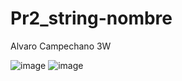 # Pr2_string-nombre
Alvaro Campechano 3W

![image](https://github.com/user-attachments/assets/bf59376e-696b-4c4c-9894-480a6a424288)
![image](https://github.com/user-attachments/assets/23864932-1a1e-4d4b-b373-8ecba85d54f5)

